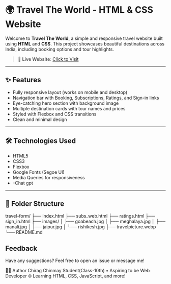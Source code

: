 # 🌍 Travel The World - HTML & CSS Website

Welcome to **Travel The World**, a simple and responsive travel website built using **HTML** and **CSS**. This project showcases beautiful destinations across India, including booking options and tour highlights.

> 🔗 **Live Website**: [Click to Visit]([(https://chiragchinmay.github.io/Travel-The-World/))

---

## ✨ Features

- Fully responsive layout (works on mobile and desktop)
- Navigation bar with Booking, Subscriptions, Ratings, and Sign-in links
- Eye-catching hero section with background image
- Multiple destination cards with tour names and prices
- Styled with Flexbox and CSS transitions
- Clean and minimal design

---

## 🛠️ Technologies Used

- HTML5
- CSS3
- Flexbox
- Google Fonts (Segoe UI)
- Media Queries for responsiveness
- -Chat gpt

---

## 📁 Folder Structure

travel-form/
├── index.html
├── subs_web.html
├── ratings.html
├── sign_in.html
├── images/
│ ├── goabeach.jpg
│ ├── meghalaya.jpg
│ ├── manali.jpg
│ ├── jaipur.jpg
│ └── rishikesh.jpg
├── travelpicture.webp
└── README.md

## Feedback
Have any suggestions? Feel free to open an issue or message me!



🙋‍♂️ Author
Chirag Chinmay
Student(Class-10th) • Aspiring to be Web Developer 🌐
Learning HTML, CSS, JavaScript, and more!
